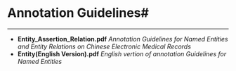 # Annotation Guidelines#
---
- **Entity_Assertion_Relation.pdf** *Annotation Guidelines for Named Entities and Entity Relations on Chinese Electronic Medical Records*
- **Entity(English Version).pdf** *English vertion of annotation Guidelines for Named Entities*

